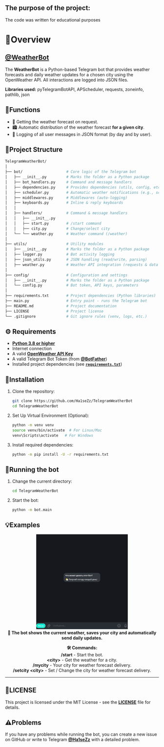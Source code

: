 ## The purpose of the project:
The code was written for educational purposes

# 📄Overview
## [@WeatherBot](https://t.me/WeatherHa1seZz_Bot)

The **WeatherBot** is a Python-based Telegram bot that provides weather forecasts and daily weather updates for a chosen city using the OpenWeather API.
All interactions are logged into JSON files.

**Libraries used:** pyTelegramBotAPI, APScheduler, requests, zoneinfo, pathlib, json

## 🔧️Functions
- 📍 Getting the weather forecast on request.
- 🏙 Automatic distribution of the weather forecast **for a given city**.
- 📝 Logging of all user messages in JSON format (by day and by user).

## 📂Project Structure

```bash
TelegramWeatherBot/
│
├── bot/                    # Core logic of the Telegram bot
│   ├── __init__.py         # Marks the folder as a Python package
│   ├── bot_handlers.py     # Command and message handlers
│   ├── dependencies.py     # Provides dependencies (utils, config, etc.)
│   ├── scheduler.py        # Automatic weather notifications (e.g., scheduled)
│   ├── middlewares.py      # Middlewares (auto-logging)
│   ├── keyboards.py        # Inline & reply keyboards
│   │
│   ├── handlers/           # Command & message handlers
│   │   ├── __init__.py
│   │   ├── start.py        # /start command
│   │   ├── city.py         # Change/select city
│   └── └── weather.py      # Weather command (/weather)
│
├── utils/                  # Utility modules
│   ├── __init__.py         # Marks the folder as a Python package
│   ├── logger.py           # Bot activity logging
│   ├── json_utils.py       # JSON handling (read/write, parsing)
│   ├── weather.py          # Weather API integration (requests & data processing)
│
├── config/                 # Configuration and settings
│   ├── __init__.py         # Marks the folder as a Python package
│   └── config.py           # Bot token, API keys, parameters
│
├── requirements.txt        # Project dependencies (Python libraries)
├── main.py                 # Entry point - runs the Telegram bot
├── README.md               # Project documentation
├── LICENSE                 # Project license
└── .gitignore              # Git ignore rules (venv, logs, etc.)
```

## ⚙️ Requirements

- [**Python 3.8 or higher**](https://www.python.org/)
- Internet connection
- A valid [**OpenWeather API Key**](https://home.openweathermap.org/api_keys)
- A valid Telegram Bot Token (from [**@BotFather**](https://t.me/BotFather))
- Installed project dependencies (see [**`requirements.txt`**](https://github.com/Ha1seZz/TelegramWeatherBot/blob/main/requirements.txt))

## 💾Installation
1. Clone the repository:

    ```bash
    git clone https://github.com/Ha1seZz/TelegramWeatherBot
    cd TelegramWeatherBot
    ```

2. Set Up Virtual Environment (Optional):

   ```bash
   python -m venv venv
   source venv/bin/activate  # For Linux/Mac
   venv\Scripts\activate   # For Windows
   ```

3. Install required dependencies:

    ```bash
    python -m pip install -U -r requirements.txt
    ```

## 🚀Running the bot
1. Change the current directory:

    ```bash
    cd TelegramWeatherBot
    ```

2. Start the bot:

    ```bash
    python -m bot.main
    ```

## 💡Examples

<p align="center">
  <img src="assets/demo.gif" alt="Weather Bot Demo"/>
  <br>
  <b>📌 The bot shows the current weather, saves your city and automatically send daily updates.</b>
</p>

<p align="center">
  <b>🛠 Commands:</b><br>
  <b>/start</b> - Start the bot.<br>
  <b>&lt;city&gt;</b> - Get the weather for a city.<br>
  <b>/mycity</b> - Your city for weather forecast delivery.<br>
  <b>/setcity &lt;city&gt;</b> - Set / Change the city for weather forecast delivery.<br>
</p>

* * *

## 📃LICENSE
This project is licensed under the MIT License - see the [**LICENSE**](https://github.com/Ha1seZz/Alberta-Seniors-Housing-Directory-Parser/blob/main/LICENSE) file for details.

## ⚠️Problems
If you have any problems while running the bot, you can create a new issue on GitHub or write to Telegram [**@Ha1seZz**](https://t.me/Ha1seZz) with a detailed problem.